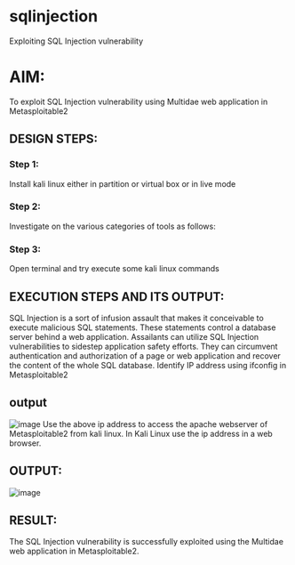 # sqlinjection
Exploiting SQL Injection vulnerability

# AIM:
To exploit SQL Injection vulnerability using Multidae web application in Metasploitable2

## DESIGN STEPS:

### Step 1:

Install kali linux either in partition or virtual box or in live mode


### Step 2:

Investigate on the various categories of tools as follows:

### Step 3:

Open terminal and try execute some kali linux commands

## EXECUTION STEPS AND ITS OUTPUT:
SQL Injection is a sort of infusion assault that makes it conceivable to execute malicious SQL statements. These statements control a database server behind a web application. Assailants can utilize SQL Injection vulnerabilities to sidestep application safety efforts. They can circumvent authentication and authorization of a page or web application and recover the content of the whole SQL database. Identify IP address using ifconfig in Metasploitable2



## output
![image](https://github.com/user-attachments/assets/0d9d4172-9a1a-492c-a268-ebcda87554b9)
Use the above ip address to access the apache webserver of Metasploitable2 from kali linux. In Kali Linux use the ip address in a web browser.

## OUTPUT:
![image](https://github.com/user-attachments/assets/e5b77366-e40b-431c-8492-9914df03a6b6)













## RESULT:
The SQL Injection vulnerability is successfully exploited using the Multidae web application in Metasploitable2.
